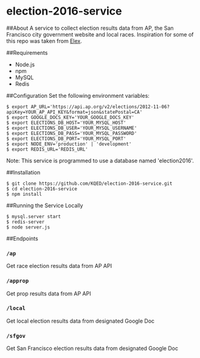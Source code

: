 # election-2016-service

##About
A service to collect election results data from AP, the San Francisco city government website and local races. Inspiration for some of this repo was taken from [Elex](https://github.com/newsdev/elex).

##Requirements
- Node.js
- npm
- MySQL
- Redis

##Configuration
Set the following environment variables:
```
$ export AP_URL='https://api.ap.org/v2/elections/2012-11-06?apiKey=YOUR_AP_API_KEY&format=json&statePostal=CA'
$ export GOOGLE_DOCS_KEY='YOUR_GOOGLE_DOCS_KEY'
$ export ELECTIONS_DB_HOST='YOUR_MYSQL_HOST'
$ export ELECTIONS_DB_USER='YOUR_MYSQL_USERNAME'
$ export ELECTIONS_DB_PASS='YOUR_MYSQL_PASSWORD'
$ export ELECTIONS_DB_PORT='YOUR_MYSQL_PORT'
$ export NODE_ENV='production' | 'development'
$ export REDIS_URL='REDIS_URL'
```
Note: This service is programmed to use a database named 'election2016'.

##Installation
```
$ git clone https://github.com/KQED/election-2016-service.git
$ cd election-2016-service
$ npm install
```

##Running the Service Locally
```
$ mysql.server start
$ redis-server
$ node server.js
```

##Endpoints
### `/ap`
Get race election results data from AP API

### `/approp`
Get prop results data from AP API

### `/local`
Get local election results data from designated Google Doc

### `/sfgov`
Get San Francisco election results data from designated Google Doc
